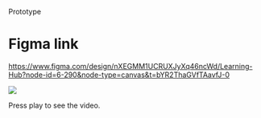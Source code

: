 Prototype

# Figma link

https://www.figma.com/design/nXEGMM1UCRUXJyXq46ncWd/Learning-Hub?node-id=6-290&node-type=canvas&t=bYR2ThaGVfTAavfJ-0

[![](https://markdown-videos-api.jorgenkh.no/youtube/dQw4w9WgXcQ)](https://youtu.be/-X7s6QCfEqk)


Press play to see the video.
